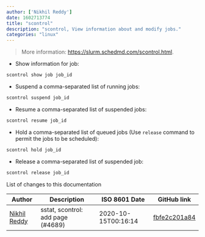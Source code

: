 ```yaml
---
author: ['Nikhil Reddy']
date: 1602713774
title: "scontrol"
description: "scontrol, View information about and modify jobs."
categories: "linux"
---
```

> More information: <https://slurm.schedmd.com/scontrol.html>.

- Show information for job:

```bash
scontrol show job job_id
```

- Suspend a comma-separated list of running jobs:

```bash
scontrol suspend job_id
```

- Resume a comma-separated list of suspended jobs:

```bash
scontrol resume job_id
```

- Hold a comma-separated list of queued jobs (Use `release` command to permit the jobs to be scheduled):

```bash
scontrol hold job_id
```

- Release a comma-separated list of suspended job:

```bash
scontrol release job_id
```
List of changes to this documentation


Author | Description | ISO 8601 Date | GitHub link
------|-----|-----|-----
[Nikhil Reddy](mailto:35285981+npalladium@users.noreply.github.com) | sstat, scontrol: add page (#4689) | 2020-10-15T00:16:14 | [fbfe2c201a84](https://github.com/tldr-pages/tldr/commit/fbfe2c201a848d17c8ee3c3e0830475b3a8c9325)

